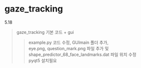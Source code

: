 # gaze_tracking  
5.18  
  >gaze_tracking 기본 코드 + gui  
  >>example.py 코드 수정, GUImain 폴더 추가,  
  >>eye.png, question_mark.png 파일 추가 및 shape_predictor_68_face_landmarks.dat 파일 위치 수정  
  >pyqt5 설치필요
